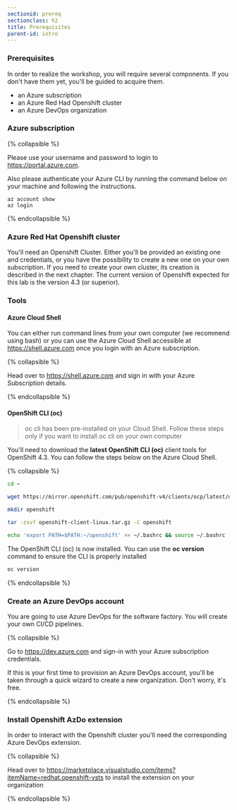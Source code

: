 ```yaml
---
sectionid: prereq
sectionclass: h2
title: Prerequisites
parent-id: intro
---
```



### Prerequisites

In order to realize the workshop, you will require several components. If you don't have them yet, you'll be guided to acquire them.

- an Azure subscription
- an Azure Red Had Openshift cluster
- an Azure DevOps organization

### Azure subscription

{% collapsible %}

Please use your username and password to login to <https://portal.azure.com>.

Also please authenticate your Azure CLI by running the command below on your machine and following the instructions.

```
az account show
az login
```

{% endcollapsible %}

### Azure Red Hat Openshift cluster

You'll need an Openshift Cluster. Either you'll be provided an existing one and credentials, or you have the possibility to create a new one on your own subscription. If you need to create your own cluster, its creation is described in the next chapter. The current version of Openshift expected for this lab is the version 4.3 (or superior).

### Tools

#### Azure Cloud Shell

You can either run command lines from your own computer (we recommend using bash) or you can use the Azure Cloud Shell accessible at <https://shell.azure.com> once you login with an Azure subscription.

{% collapsible %}

Head over to <https://shell.azure.com> and sign in with your Azure Subscription details.

{% endcollapsible %}

#### OpenShift CLI (oc)

> oc cli has been pre-installed on your Cloud Shell. Follow these steps only if you want to install oc cli on your own computer

You'll need to download the **latest OpenShift CLI (oc)** client tools for OpenShift 4.3. You can follow the steps below on the Azure Cloud Shell.

{% collapsible %}

```sh
cd ~

wget https://mirror.openshift.com/pub/openshift-v4/clients/ocp/latest/openshift-client-linux.tar.gz

mkdir openshift

tar -zxvf openshift-client-linux.tar.gz -C openshift

echo 'export PATH=$PATH:~/openshift' >> ~/.bashrc && source ~/.bashrc

```

The OpenShift CLI (oc) is now installed. You can use the **oc version** command to ensure the CLI is properly installed

```sh
oc version
```

{% endcollapsible %}

### Create an Azure DevOps account

You are going to use Azure DevOps for the software factory. You will create your own CI/CD pipelines.

{% collapsible %}

Go to <https://dev.azure.com> and sign-in with your Azure subscription credentials.

If this is your first time to provision an Azure DevOps account, you'll be taken through a quick wizard to create a new organization. Don't worry, it's free.

{% endcollapsible %}

### Install Openshift AzDo extension

In order to interact with the Openshift cluster you'll need the corresponding Azure DevOps extension.

{% collapsible %}

Head over to https://marketplace.visualstudio.com/items?itemName=redhat.openshift-vsts to install the extension on your organization

{% endcollapsible %}
